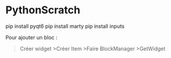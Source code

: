 # PythonScratch
pip install pyqt6
pip install marty
pip install inputs

Pour ajouter un bloc :

>Créer widget
    >Créer Item
        >Faire BlockManager
            >GetWidget
